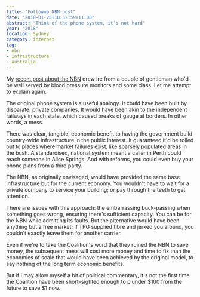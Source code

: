 ```yaml
---
title: "Followup NBN post"
date: "2018-01-25T10:52:59+11:00"
abstract: "Think of the phone system, it’s not hard"
year: "2018"
location: Sydney
category: internet
tag:
- nbn
- infrastructure
- australia
---
```

My [recent post about the NBN] drew ire from a couple of gentleman who'd be well served by blood pressure monitors and some class. Let me attempt to explain again.

The original phone system is a useful analogy. It could have been built by disparate, private companies. It would have been akin to the independent railways in each state, which caused breaks of gauge at borders. In other words, a mess.

There was clear, tangible, economic benefit to having the government build country-wide infrastructure in the public interest. It guaranteed it'd be rolled out to places where market failures exist, like sparsely populated areas in the bush. A standardised, national system meant a caller in Perth could reach someone in Alice Springs. And with reforms, you could even buy your phone plans from a third party.

The NBN, as originally envisaged, would have provided the same base infrastructure but for the current economy. You wouldn't have to wait for a private company to service your building; or pay through the teeth to get attention.

There are issues with this approach: the embarrassing buck-passing when something goes wrong, ensuring there's sufficient capacity. You can be for the NBN while admitting its faults. But the alternative would have been anything but a free market; if TPG supplied fibre and jerked you around, you couldn't exactly leave them for another carrier.

Even if we're to take the Coalition's word that they ruined the NBN to save money, the subsequent mess will cost more money and time to fix than the economies of scale that would have been achieved by the original model, to say nothing of the long term economic benefits. 

But if I may allow myself a bit of political commentary, it's not the first time the Coalition have been short–sighted enough to plunder $100 from the future to save $1 now.

[recent post about the NBN]: https://rubenerd.com/nbn-bad-because-turnbull/

